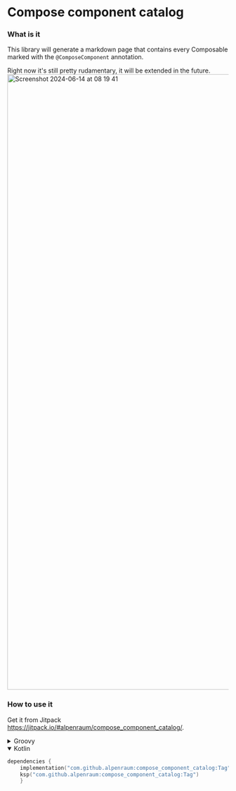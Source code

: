 Compose component catalog
========================

### What is it
This library will generate a markdown page that contains every Composable marked with the `@ComposeComponent` annotation.

Right now it's still pretty rudamentary, it will be extended in the future.
<img width="1398" alt="Screenshot 2024-06-14 at 08 19 41" src="https://github.com/alpenraum/compose_component_catalog/assets/38424979/e14c8ed5-f879-4628-9e8a-74edcd361748">

### How to use it
Get it from Jitpack https://jitpack.io/#alpenraum/compose_component_catalog/.

<details>
<summary>Groovy</summary>

```groovy
dependencies {
    implementation 'com.github.alpenraum:compose_component_catalog:Tag'
    ksp 'com.github.alpenraum:compose_component_catalog:Tag'
	}


```
</details>
<details open>
<summary>Kotlin</summary>

```kotlin
dependencies {
    implementation("com.github.alpenraum:compose_component_catalog:Tag")
    ksp("com.github.alpenraum:compose_component_catalog:Tag")
	}
```
</details>
